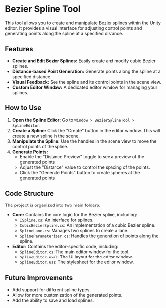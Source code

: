 # Bezier Spline Tool

This tool allows you to create and manipulate Bezier splines within the Unity editor. It provides a visual interface for adjusting control points and generating points along the spline at a specified distance.

## Features

*   **Create and Edit Bezier Splines:** Easily create and modify cubic Bezier splines.
*   **Distance-based Point Generation:** Generate points along the spline at a specified distance.
*   **Visual Feedback:** See the spline and its control points in the scene view.
*   **Custom Editor Window:** A dedicated editor window for managing your splines.

## How to Use

1.  **Open the Spline Editor:** Go to `Window > BezierSplineTool > SplineEditor`.
2.  **Create a Spline:** Click the "Create" button in the editor window. This will create a new spline in the scene.
3.  **Manipulate the Spline:** Use the handles in the scene view to move the control points of the spline.
4.  **Generate Points:**
    *   Enable the "Distance Preview" toggle to see a preview of the generated points.
    *   Adjust the "Distance" value to control the spacing of the points.
    *   Click the "Generate Points" button to create spheres at the generated points.

## Code Structure

The project is organized into two main folders:

*   **Core:** Contains the core logic for the Bezier spline, including:
    *   `ISpline.cs`: An interface for splines.
    *   `CubicBezierSpline.cs`: An implementation of a cubic Bezier spline.
    *   `SplineLane.cs`: Manages two splines to create a lane.
    *   `SplineParameterizer.cs`:  Handles the generation of points along the spline.
*   **Editor:** Contains the editor-specific code, including:
    *   `SplineEditor.cs`: The main editor window for the tool.
    *   `SplineEditor.uxml`: The UI layout for the editor window.
    *   `SplineEditor.uss`: The stylesheet for the editor window.

## Future Improvements

*   Add support for different spline types.
*   Allow for more customization of the generated points.
*   Add the ability to save and load splines.